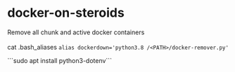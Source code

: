 # docker-on-steroids
Remove all chunk and active docker containers<br></br>
cat .bash_aliases
```alias dockerdown='python3.8 /<PATH>/docker-remover.py'```
<p>```sudo apt install python3-dotenv```</p>